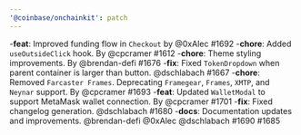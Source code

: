 ```yaml
---
'@coinbase/onchainkit': patch
---
```


-**feat**: Improved funding flow in `Checkout` by @0xAlec #1692
-**chore**: Added `useOutsideClick` hook. By @cpcramer #1612
-**chore**: Theme styling improvements. By @brendan-defi #1676
-**fix**: Fixed `TokenDropdown` when parent container is larger than button. @dschlabach #1667
-**chore**: Removed `Farcaster Frames`. Deprecating `Framegear`, `Frames`, `XMTP`, and `Neynar` support. By @cpcramer #1693
-**feat**: Updated `WalletModal` to support MetaMask wallet connection. By @cpcramer #1701
-**fix**: Fixed changelog generation. @dschlabach #1680
-**docs**: Documentation updates and improvements. @brendan-defi @0xAlec @dschlabach #1690 #1685